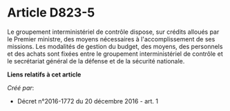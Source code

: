 # Article D823-5

Le  groupement interministériel de contrôle dispose, sur crédits alloués  par le Premier ministre, des moyens nécessaires à
l'accomplissement de  ses missions. Les modalités de gestion du budget, des moyens, des  personnels et des achats sont fixées
entre le groupement  interministériel de contrôle et le secrétariat général de la défense et  de la sécurité nationale.

**Liens relatifs à cet article**

_Créé par_:

  - Décret n°2016-1772 du 20 décembre 2016 - art. 1
